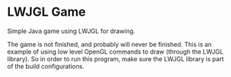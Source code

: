 # LWJGL Game
Simple Java game using LWJGL for drawing.

The game is not finished, and probably will never be finished. This is an example of using low level OpenGL commands to draw (through the LWJGL library). So in order to run this program, make sure the LWJGL library is part of the build configurations.
